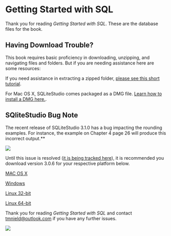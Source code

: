 # Getting Started with SQL

Thank you for reading *Getting Started with SQL*. These are the database files for the book. 

## Having Download Trouble?

This book requires basic proficiency in downloading, unzipping, and navigating files and folders. But if you are needing assistance here are some resources:

If you need assistance in extracting a zipped folder, [please see this short tutorial](http://www.wikihow.com/Open-a-Zip-File).

For Mac OS X, SQLiteStudio comes packaged as a DMG file. [Learn how to install a DMG here.](https://www.youtube.com/watch?v=7BrtaOfQVXQ).


## SQliteStudio Bug Note 

The recent release of SQLiteStudio 3.1.0 has a bug impacting the rounding examples. For instance, the example on Chapter 4 page 26 will produce this incorrect output.**

![](http://i.imgur.com/7uF0mph.png)

Until this issue is resolved ([it is being tracked here](http://bugs.sqlitestudio.pl/?id=3124)), it is recommended you download version 3.0.6 for your respective platform below. 

[MAC OS X](http://sqlitestudio.pl/files/sqlitestudio3/complete/macosx/sqlitestudio-3.0.6.dmg)

[Windows](http://sqlitestudio.pl/files/sqlitestudio3/complete/win32/sqlitestudio-3.0.6.zip)

[Linux 32-bit](http://sqlitestudio.pl/files/sqlitestudio3/complete/linux32/sqlitestudio-3.0.6.tar.xz)

[Linux 64-bit](http://sqlitestudio.pl/files/sqlitestudio3/complete/linux64/sqlitestudio-3.0.6.tar.xz)

Thank you for reading *Getting Started with SQL* and contact tmnield@outlook.com if you have any further issues. 

![](https://images-na.ssl-images-amazon.com/images/I/51A7fbsp0EL.jpg)


